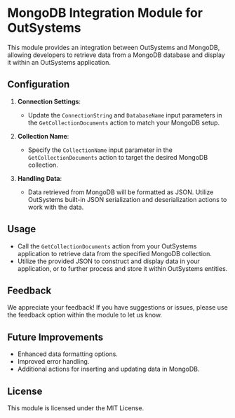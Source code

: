 ﻿# MongoDB Integration Module for OutSystems

This module provides an integration between OutSystems and MongoDB, allowing developers to retrieve data from a MongoDB database and display it within an OutSystems application.

## Configuration

1. **Connection Settings**:
   - Update the `ConnectionString` and `DatabaseName` input parameters in the `GetCollectionDocuments` action to match your MongoDB setup.

2. **Collection Name**:
   - Specify the `CollectionName` input parameter in the `GetCollectionDocuments` action to target the desired MongoDB collection.

3. **Handling Data**:
   - Data retrieved from MongoDB will be formatted as JSON. Utilize OutSystems built-in JSON serialization and deserialization actions to work with the data.

## Usage

- Call the `GetCollectionDocuments` action from your OutSystems application to retrieve data from the specified MongoDB collection.
- Utilize the provided JSON to construct and display data in your application, or to further process and store it within OutSystems entities.

## Feedback

We appreciate your feedback! If you have suggestions or issues, please use the feedback option within the module to let us know.

## Future Improvements

- Enhanced data formatting options.
- Improved error handling.
- Additional actions for inserting and updating data in MongoDB.

## License

This module is licensed under the MIT License.
